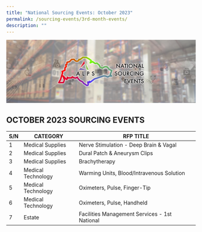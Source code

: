 ```yaml
---
title: "National Sourcing Events: October 2023"
permalink: /sourcing-events/3rd-month-events/
description: ""
---
```

![](/images/NATIONAL%20SOURCING%20EVENTS/alps_national_sourcing_events_1920x640.png)

## OCTOBER 2023 SOURCING EVENTS



| S/N | CATEGORY | RFP TITLE |
| -------- | -------- | -------- |
|	1	|	Medical Supplies	|	Nerve Stimulation - Deep Brain & Vagal	|
|	2	|	Medical Supplies	|	Dural Patch & Aneurysm Clips	|
|	3	|	Medical Supplies	|	Brachytherapy	|
|	4	|	Medical Technology	|	Warming Units, Blood/Intravenous Solution	|
|	5	|	Medical Technology	|	Oximeters, Pulse, Finger-Tip	|
|	6	|	Medical Technology	|	Oximeters, Pulse, Handheld	|
|	7	|	Estate	|	Facilities Management Services - 1st National	|